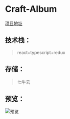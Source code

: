 # Craft-Album
[项目地址](http://120.79.153.1:8200/)

## 技术栈：

>   react+typescript+redux

## 存储：

>   七牛云


## 预览：

![预览](./pic/album.gif)